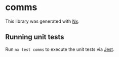 # comms

This library was generated with [Nx](https://nx.dev).

## Running unit tests

Run `nx test comms` to execute the unit tests via [Jest](https://jestjs.io).
